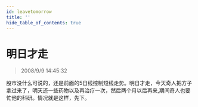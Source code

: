 ```yaml
---
id: leavetomorrow
title: ''
hide_table_of_contents: true
---
```


# 明日才走

> 2008/9/9 14:45:32

<div style={{color: '#CC0000', fontWeight: 'bold', fontSize: '20px', textAlign: 'left', lineHeight: '180%'}}>

股市没什么可说的，还是前面的5日线控制短线走势。明日才走，今天奇人把方子拿过来了，明天还一些药物以及再治疗一次，然后两个月以后再来,期间奇人也要忙他的科研。情况就是这样，先下。
</div>